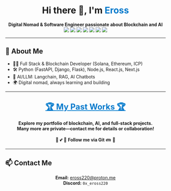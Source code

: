 <h1 align="center">Hi there 👋, I'm <span style="color:#007acc;">Eross</span></h1>
<p align="center">
  <b>Digital Nomad & Software Engineer passionate about Blockchain and AI</b><br>
  <img src="https://img.shields.io/badge/Solana-Blockchain-blueviolet?style=flat-square" />
  <img src="https://img.shields.io/badge/Ethereum-Blockchain-3C3C3D?style=flat-square" />
  <img src="https://img.shields.io/badge/ICP-Blockchain-ff6f00?style=flat-square" />
  <img src="https://img.shields.io/badge/Python-Expert-3776AB?style=flat-square" />
  <img src="https://img.shields.io/badge/Node.js-Expert-339933?style=flat-square" />
  <img src="https://img.shields.io/badge/React.js-Expert-61DAFB?style=flat-square" />
  <img src="https://img.shields.io/badge/Next.js-Expert-000000?style=flat-square" />
</p>

---

## 🚀 About Me

- 🧑‍💻 Full Stack & Blockchain Developer (Solana, Ethereum, ICP)
- 🛠️ Python (FastAPI, Django, Flask), Node.js, React.js, Next.js
- 🤖 AI/LLM: Langchain, RAG, AI Chatbots
- 🌍 Digital nomad, always learning and building

---

<a href="https://github.com/eross220/-My-Projects-" style="font-size:1.2em; font-weight:bold; color:#007acc;"><h2 align="center" style="color:#ffb300;">🏆 <b>My Past Works</b> 🏆</h2></a>

<div align="center">
  <b>
    Explore my portfolio of blockchain, AI, and full-stack projects.<br>
    Many more are private—contact me for details or collaboration!
  </b>
  <br><br>
   🤝 💕 👀 <b>Follow me via Git</b> 👪 💖 <br>
</div>



<!-- (Your project list goes here, as already in your README) -->

---
## 📫 Contact Me
<p align="center">
  <b>Email:</b> <a href="mailto:eross220@gmail.com">eross220@proton.me</a><br>
  <b>Discord:</b> <code>0x_eross220</code>
</p>




